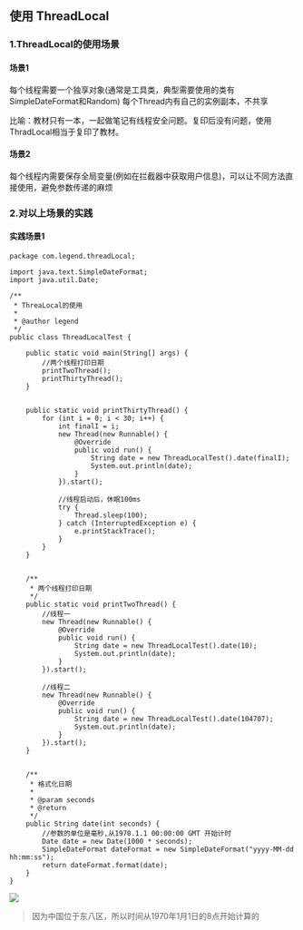 ## 使用 ThreadLocal 

### 1.ThreadLocal的使用场景
#### 场景1
每个线程需要一个独享对象(通常是工具类，典型需要使用的类有SimpleDateFormat和Random) 每个Thread内有自己的实例副本，不共享

比喻：教材只有一本，一起做笔记有线程安全问题。复印后没有问题，使用ThradLocal相当于复印了教材。


#### 场景2
每个线程内需要保存全局变量(例如在拦截器中获取用户信息)，可以让不同方法直接使用，避免参数传递的麻烦


### 2.对以上场景的实践
#### 实践场景1
```
package com.legend.threadLocal;

import java.text.SimpleDateFormat;
import java.util.Date;

/**
 * ThreaLocal的使用
 *
 * @author legend
 */
public class ThreadLocalTest {

    public static void main(String[] args) {
        //两个线程打印日期
        printTwoThread();
        printThirtyThread();
    }


    public static void printThirtyThread() {
        for (int i = 0; i < 30; i++) {
            int finalI = i;
            new Thread(new Runnable() {
                @Override
                public void run() {
                    String date = new ThreadLocalTest().date(finalI);
                    System.out.println(date);
                }
            }).start();

            //线程启动后，休眠100ms
            try {
                Thread.sleep(100);
            } catch (InterruptedException e) {
                e.printStackTrace();
            }
        }
    }


    /**
     * 两个线程打印日期
     */
    public static void printTwoThread() {
        //线程一
        new Thread(new Runnable() {
            @Override
            public void run() {
                String date = new ThreadLocalTest().date(10);
                System.out.println(date);
            }
        }).start();

        //线程二
        new Thread(new Runnable() {
            @Override
            public void run() {
                String date = new ThreadLocalTest().date(104707);
                System.out.println(date);
            }
        }).start();
    }


    /**
     * 格式化日期
     *
     * @param seconds
     * @return
     */
    public String date(int seconds) {
        //参数的单位是毫秒,从1970.1.1 00:00:00 GMT 开始计时
        Date date = new Date(1000 * seconds);
        SimpleDateFormat dateFormat = new SimpleDateFormat("yyyy-MM-dd hh:mm:ss");
        return dateFormat.format(date);
    }
}

```

![](https://img2018.cnblogs.com/blog/1231979/202001/1231979-20200117082111848-1691462589.png)


>因为中国位于东八区，所以时间从1970年1月1日的8点开始计算的